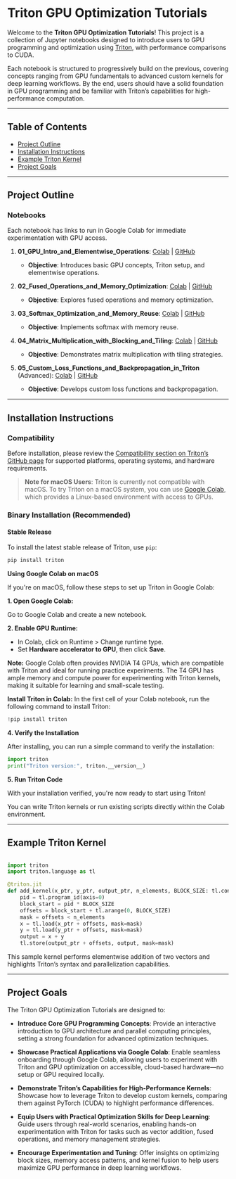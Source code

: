 # Triton GPU Optimization Tutorials

Welcome to the **Triton GPU Optimization Tutorials**! This project is a collection of Jupyter notebooks designed to introduce users to GPU programming and optimization using [Triton](https://github.com/openai/triton), with performance comparisons to CUDA. 

Each notebook is structured to progressively build on the previous, covering concepts ranging from GPU fundamentals to advanced custom kernels for deep learning workflows. By the end, users should have a solid foundation in GPU programming and be familiar with Triton’s capabilities for high-performance computation.


---

## Table of Contents
- [Project Outline](#project-outline)
- [Installation Instructions](#installation-instructions)
- [Example Triton Kernel](#example-triton-kernel)
- [Project Goals](#project-goals)

---


## Project Outline

### Notebooks
Each notebook has links to run in Google Colab for immediate experimentation with GPU access.

1. **01_GPU_Intro_and_Elementwise_Operations**: [Colab](https://colab.research.google.com/github/yourusername/yourrepo/blob/main/notebooks/01_GPU_Intro_and_Elementwise_Operations.ipynb) | [GitHub](notebooks/01_GPU_Intro_and_Elementwise_Operations.ipynb)
   - **Objective**: Introduces basic GPU concepts, Triton setup, and elementwise operations.

2. **02_Fused_Operations_and_Memory_Optimization**: [Colab](https://colab.research.google.com/github/yourusername/yourrepo/blob/main/notebooks/02_Fused_Operations_and_Memory_Optimization.ipynb) | [GitHub](notebooks/02_Fused_Operations_and_Memory_Optimization.ipynb)
   - **Objective**: Explores fused operations and memory optimization.

3. **03_Softmax_Optimization_and_Memory_Reuse**: [Colab](https://colab.research.google.com/github/yourusername/yourrepo/blob/main/notebooks/03_Softmax_Optimization_and_Memory_Reuse.ipynb) | [GitHub](notebooks/03_Softmax_Optimization_and_Memory_Reuse.ipynb)
   - **Objective**: Implements softmax with memory reuse.

4. **04_Matrix_Multiplication_with_Blocking_and_Tiling**: [Colab](https://colab.research.google.com/github/yourusername/yourrepo/blob/main/notebooks/04_Matrix_Multiplication_with_Blocking_and_Tiling.ipynb) | [GitHub](notebooks/04_Matrix_Multiplication_with_Blocking_and_Tiling.ipynb)
   - **Objective**: Demonstrates matrix multiplication with tiling strategies.

5. **05_Custom_Loss_Functions_and_Backpropagation_in_Triton** (Advanced): [Colab](https://colab.research.google.com/github/yourusername/yourrepo/blob/main/notebooks/05_Custom_Loss_Functions_and_Backpropagation_in_Triton.ipynb) | [GitHub](notebooks/05_Custom_Loss_Functions_and_Backpropagation_in_Triton.ipynb)
   - **Objective**: Develops custom loss functions and backpropagation.

---

## Installation Instructions

### Compatibility
Before installation, please review the [Compatibility section on Triton’s GitHub page](https://github.com/triton-lang/triton) for supported platforms, operating systems, and hardware requirements.

> **Note for macOS Users**: Triton is currently not compatible with macOS. To try Triton on a macOS system, you can use [Google Colab](https://colab.research.google.com/), which provides a Linux-based environment with access to GPUs.

### Binary Installation (Recommended)

#### Stable Release

To install the latest stable release of Triton, use `pip`:


```bash
pip install triton
```
**Using Google Colab on macOS**

If you're on macOS, follow these steps to set up Triton in Google Colab:

**1. Open Google Colab:**

Go to Google Colab and create a new notebook.

**2. Enable GPU Runtime:**

- In Colab, click on Runtime > Change runtime type.
- Set **Hardware accelerator to GPU**, then click **Save**.


**Note:** Google Colab often provides NVIDIA T4 GPUs, which are compatible with Triton and ideal for running practice experiments. The T4 GPU has ample memory and compute power for experimenting with Triton kernels, making it suitable for learning and small-scale testing.

**Install Triton in Colab:**
In the first cell of your Colab notebook, run the following command to install Triton:

```python
!pip install triton
```

**4. Verify the Installation**

After installing, you can run a simple command to verify the installation: 

```python
import triton 
print("Triton version:", triton.__version__)
```

**5. Run Triton Code**

With your installation verified, you're now ready to start using Triton! 

You can write Triton kernels or run existing scripts directly within the Colab environment. 

---
## Example Triton Kernel 

```python

import triton
import triton.language as tl

@triton.jit
def add_kernel(x_ptr, y_ptr, output_ptr, n_elements, BLOCK_SIZE: tl.constexpr):
    pid = tl.program_id(axis=0)
    block_start = pid * BLOCK_SIZE
    offsets = block_start + tl.arange(0, BLOCK_SIZE)
    mask = offsets < n_elements
    x = tl.load(x_ptr + offsets, mask=mask)
    y = tl.load(y_ptr + offsets, mask=mask)
    output = x + y
    tl.store(output_ptr + offsets, output, mask=mask)
```
This sample kernel performs elementwise addition of two vectors and highlights Triton’s syntax and parallelization capabilities.

---

## Project Goals 

The Triton GPU Optimization Tutorials are designed to:

- **Introduce Core GPU Programming Concepts**: Provide an interactive introduction to GPU architecture and parallel computing principles, setting a strong foundation for advanced optimization techniques.

- **Showcase Practical Applications via Google Colab**: Enable seamless onboarding through Google Colab, allowing users to experiment with Triton and GPU optimization on accessible, cloud-based hardware—no setup or GPU required locally.

- **Demonstrate Triton’s Capabilities for High-Performance Kernels**: Showcase how to leverage Triton to develop custom kernels, comparing them against PyTorch (CUDA) to highlight performance differences.

- **Equip Users with Practical Optimization Skills for Deep Learning**: Guide users through real-world scenarios, enabling hands-on experimentation with Triton for tasks such as vector addition, fused operations, and memory management strategies.

- **Encourage Experimentation and Tuning**: Offer insights on optimizing block sizes, memory access patterns, and kernel fusion to help users maximize GPU performance in deep learning workflows.
